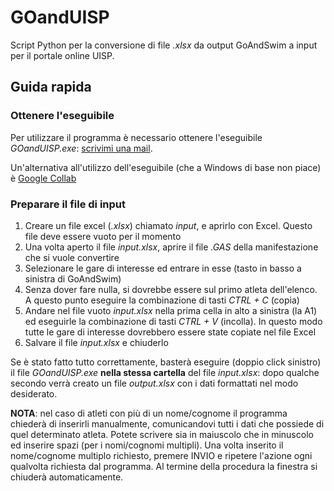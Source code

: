 # GOandUISP
Script Python per la conversione di file _.xlsx_ da output GoAndSwim a input per il portale online UISP.

## Guida rapida

### Ottenere l'eseguibile
Per utilizzare il programma è necessario ottenere l'eseguibile _GOandUISP.exe_: [scrivimi una mail](mailto:gregorio.berselli@studio.unibo.it).

Un'alternativa all'utilizzo dell'eseguibile (che a Windows di base non piace) è [Google Collab](https://colab.research.google.com/github/Grufoony/GOandUISP/blob/main/GOandUISP.ipynb)

### Preparare il file di input
1. Creare un file excel (_.xlsx_) chiamato _input_, e aprirlo con Excel. Questo file deve essere vuoto per il momento
2. Una volta aperto il file _input.xlsx_, aprire il file _.GAS_ della manifestazione che si vuole convertire
3. Selezionare le gare di interesse ed entrare in esse (tasto in basso a sinistra di GoAndSwim)
4. Senza dover fare nulla, si dovrebbe essere sul primo atleta dell'elenco. A questo punto eseguire la combinazione di tasti _CTRL + C_ (copia)
5. Andare nel file vuoto _input.xlsx_ nella prima cella in alto a sinistra (la A1) ed eseguirle la combinazione di tasti _CTRL + V_ (incolla). In questo modo tutte le gare di interesse dovrebbero essere state copiate nel file Excel
6. Salvare il file _input.xlsx_ e chiuderlo

Se è stato fatto tutto correttamente, basterà eseguire (doppio click sinistro) il file _GOandUISP.exe_ __nella stessa cartella__ del file _input.xlsx_: dopo qualche secondo verrà creato un file _output.xlsx_ con i dati formattati nel modo desiderato.

__NOTA__: nel caso di atleti con più di un nome/cognome il programma chiederà di inserirli manualmente, comunicandovi tutti i dati che possiede di quel determinato atleta. Potete scrivere sia in maiuscolo che in minuscolo ed inserire spazi (per i nomi/cognomi multipli). Una volta inserito il nome/cognome multiplo richiesto, premere INVIO e ripetere l'azione ogni qualvolta richiesta dal programma. Al termine della procedura la finestra si chiuderà automaticamente.